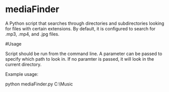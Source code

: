 # mediaFinder

A Python script that searches through directories and subdirectories looking for files with certain extensions.
By default, it is configured to search for .mp3, .mp4, and .jpg files.

#Usage

Script should be run from the command line.
A parameter can be passed to specify which path to look in.
If no paramter is passed, it will look in the current directory.

Example usage:

python mediaFinder.py C:\Music
